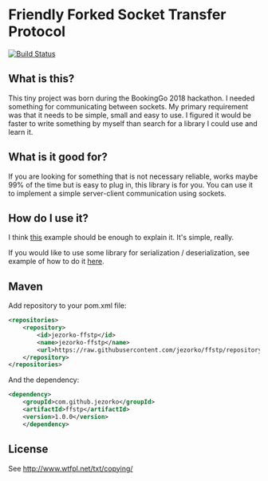 # Friendly Forked Socket Transfer Protocol

[![Build Status](https://travis-ci.org/Jezorko/ffstp.svg?branch=master)](https://travis-ci.org/Jezorko/ffstp)

## What is this?
This tiny project was born during the BookingGo 2018 hackathon.
I needed something for communicating between sockets.
My primary requirement was that it needs to be simple, small and easy to use.
I figured it would be faster to write something by myself than search for a library I could use and learn it.

## What is it good for?
If you are looking for something that is not necessary reliable, works maybe 99% of the time but is easy to plug in, this library is for you.
You can use it to implement a simple server-client communication using sockets.

## How do I use it?
I think [this](https://github.com/Jezorko/ffstp/blob/master/examples/MessagesExchangeExample.java) example should be
enough to explain it. It's simple, really.

If you would like to use some library for serialization / deserialization,
see example of how to do it [here](https://github.com/Jezorko/ffstp/blob/master/examples/GsonSerializer.java).

## Maven
Add repository to your pom.xml file:

```xml
<repositories>
    <repository>
        <id>jezorko-ffstp</id>
        <name>jezorko-ffstp</name>
        <url>https://raw.githubusercontent.com/jezorko/ffstp/repository</url>
    </repository>
</repositories>
```

And the dependency:

```xml
<dependency>
    <groupId>com.github.jezorko</groupId>
    <artifactId>ffstp</artifactId>
    <version>1.0.0</version>
    </dependency>
```

## License
See http://www.wtfpl.net/txt/copying/